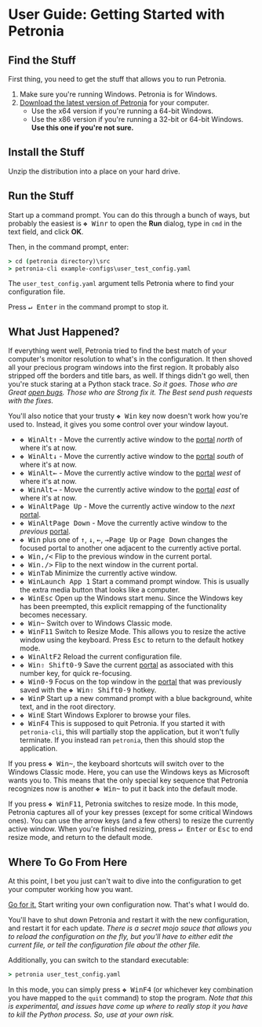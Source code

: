 # User Guide: Getting Started with Petronia


## Find the Stuff

First thing, you need to get the stuff that allows you to run Petronia.

1. Make sure you're running Windows.  Petronia is for Windows.
2. [Download the latest version of Petronia](https://github.com/groboclown/petronia/releases)
    for your computer.
     * Use the x64 version if you're running a 64-bit Windows.
     * Use the x86 version if you're running a 32-bit or 64-bit Windows.
        **Use this one if you're not sure.**


## Install the Stuff

Unzip the distribution into a place on your hard drive.


## Run the Stuff

Start up a command prompt.  You can do this through a bunch of ways, but
probably the easiest is <kbd>&#x2756; Win</kbd><kbd>r</kbd> to open the
**Run** dialog, type in `cmd` in the text field, and click **OK**.

Then, in the command prompt, enter:

```cmd
> cd (petronia directory)\src
> petronia-cli example-configs\user_test_config.yaml
```

The `user_test_config.yaml` argument tells Petronia where to find your
configuration file.

Press <kbd>&crarr; Enter</kbd> in the command prompt to stop it.


## What Just Happened?

If everything went well, Petronia tried to find the best match of your
computer's monitor resolution to what's in the configuration.  It then
shoved all your precious program windows into the first region.  It probably
also stripped off the borders and title bars, as well.  If things didn't
go well, then you're stuck staring at a Python stack trace.  *So it goes.
Those who are Great [open bugs](https://github.com/groboclown/petronia/issues).
Those who are Strong fix it.   The Best send push requests with the fixes.*

You'll also notice that your trusty <kbd>&#x2756; Win</kbd> key now doesn't
work how you're used to.  Instead, it gives you some control over your window
layout.

 * <kbd>&#x2756; Win</kbd><kbd>Alt</kbd><kbd>&uarr;</kbd> - Move the currently active
    window to the [portal](user-configuration.md#splits-and-portals) *north* of where it's at now.
 * <kbd>&#x2756; Win</kbd><kbd>Alt</kbd><kbd>&darr;</kbd> - Move the currently active
    window to the [portal](user-configuration.md#splits-and-portals) *south* of where it's at now.
 * <kbd>&#x2756; Win</kbd><kbd>Alt</kbd><kbd>&larr;</kbd> - Move the currently active
    window to the [portal](user-configuration.md#splits-and-portals) *west* of where it's at now.
 * <kbd>&#x2756; Win</kbd><kbd>Alt</kbd><kbd>&rarr;</kbd> - Move the currently active
    window to the [portal](user-configuration.md#splits-and-portals) *east* of where it's at now.
 * <kbd>&#x2756; Win</kbd><kbd>Alt</kbd><kbd>Page Up</kbd> - Move the currently active window
    to the *next* [portal](user-configuration.md#splits-and-portals).
 * <kbd>&#x2756; Win</kbd><kbd>Alt</kbd><kbd>Page Down</kbd> - Move the currently active
    window to the *previous* [portal](user-configuration.md#splits-and-portals).
 * <kbd>&#x2756; Win</kbd> plus one of <kbd>&uarr;</kbd>, <kbd>&darr;</kbd>,
    <kbd>&larr;</kbd>, <kbd>&rarr;</kbd><kbd>Page Up</kbd> or <kbd>Page Down</kbd> 
    changes the focused portal to another one adjacent to the currently active portal.
 * <kbd>&#x2756; Win</kbd><kbd>,/&lt;</kbd> Flip to the previous window in the
    current portal.
 * <kbd>&#x2756; Win</kbd><kbd>./&gt;</kbd> Flip to the next window in the
    current portal.
 * <kbd>&#x2756; Win</kbd><kbd>Tab</kbd> Minimize the currently active window. 
 * <kbd>&#x2756; Win</kbd><kbd>Launch App 1</kbd> Start a command prompt
    window.  This is usually the extra media button that looks like a
    computer.
 * <kbd>&#x2756; Win</kbd><kbd>Esc</kbd> Open up the Windows start menu.
    Since the Windows key has been preempted, this explicit remapping of the
    functionality becomes necessary.
 * <kbd>&#x2756; Win</kbd><kbd>~</kbd> Switch over to Windows Classic mode.
 * <kbd>&#x2756; Win</kbd><kbd>F11</kbd> Switch to Resize Mode.  This allows
    you to resize the active window using the keyboard.  Press
    <kbd>Esc</kbd> to return to the default hotkey mode.
 * <kbd>&#x2756; Win</kbd><kbd>Alt</kbd><kbd>F2</kbd> Reload the current
    configuration file.
 * <kbd>&#x2756; Win</kbd><kbd>&#x21e7; Shift</kbd><kbd>0-9</kbd> Save the
    current [portal](user-configuration.md#splits-and-portals) as associated
    with this number key, for quick re-focusing.
 * <kbd>&#x2756; Win</kbd><kbd>0-9</kbd> Focus on the top window in the
    [portal](user-configuration.md#splits-and-portals) that was previously
    saved with the
    <kbd>&#x2756; Win</kbd><kbd>&#x21e7; Shift</kbd><kbd>0-9</kbd> hotkey.
 * <kbd>&#x2756; Win</kbd><kbd>P</kbd> Start up a new command prompt with a
    blue background, white text, and in the root directory.
 * <kbd>&#x2756; Win</kbd><kbd>E</kbd> Start Windows Explorer to browse
    your files.
 * <kbd>&#x2756; Win</kbd><kbd>F4</kbd> This is supposed to quit Petronia.
    If you started it with `petronia-cli`, this will partially stop
    the application, but it won't fully terminate.  If you instead ran
    `petronia`, then this should stop the application.

If you press <kbd>&#x2756; Win</kbd><kbd>~</kbd>, the keyboard shortcuts will
switch over to the Windows Classic mode.  Here, you can use the Windows keys
as Microsoft wants you to.  This means that the only special key sequence that
Petronia recognizes now is another <kbd>&#x2756; Win</kbd><kbd>~</kbd> to put
it back into the default mode.

If you press <kbd>&#x2756; Win</kbd><kbd>F11</kbd>, Petronia switches to
resize mode.  In this mode, Petronia captures all of your key presses (except
for some critical Windows ones).  You can use the arrow keys (and a few
others) to resize the currently active window.  When you're finished
resizing, press <kbd>&crarr; Enter</kbd> or <kbd>Esc</kbd> to end resize mode,
and return to the default mode.


## Where To Go From Here

At this point, I bet you just can't wait to dive into the configuration to
get your computer working how you want.

[Go for it.](user-configuration.md)  Start writing your own configuration now.
That's what I would do.

You'll have to shut down Petronia and restart it with the new configuration,
and restart it for each update.  *There is a secret mojo sauce that allows
you to reload the configuration on the fly, but you'll have to either edit
the current file, or tell the configuration file about the other file.*

Additionally, you can switch to the standard executable:

```cmd
> petronia user_test_config.yaml
```

In this mode, you can simply press <kbd>&#x2756; Win</kbd><kbd>F4</kbd>
(or whichever key combination you have mapped to the `quit` command) to stop
the program.  *Note that this is experimental, and issues have come up where
to really stop it you have to kill the Python process.  So, use at your own
risk.*
